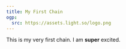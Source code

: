 ```yaml
---
title: My First Chain
ogp:
  src: https://assets.light.so/logo.png
---
```


This is my very first chain. I am **super** excited.
